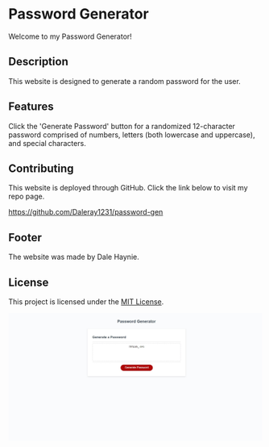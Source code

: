 # Password Generator
Welcome to my Password Generator!

## Description
This website is designed to generate a random password for the user.

## Features
Click the 'Generate Password' button for a randomized 12-character password comprised of numbers, letters (both lowercase and uppercase), and special characters.

## Contributing

This website is deployed through GitHub. Click the link below to visit my repo page.

https://github.com/Daleray1231/password-gen 

## Footer

The website was made by Dale Haynie.

## License

This project is licensed under the [MIT License](LICENSE).

![Alt text](assets/images/screenshot.jpeg)